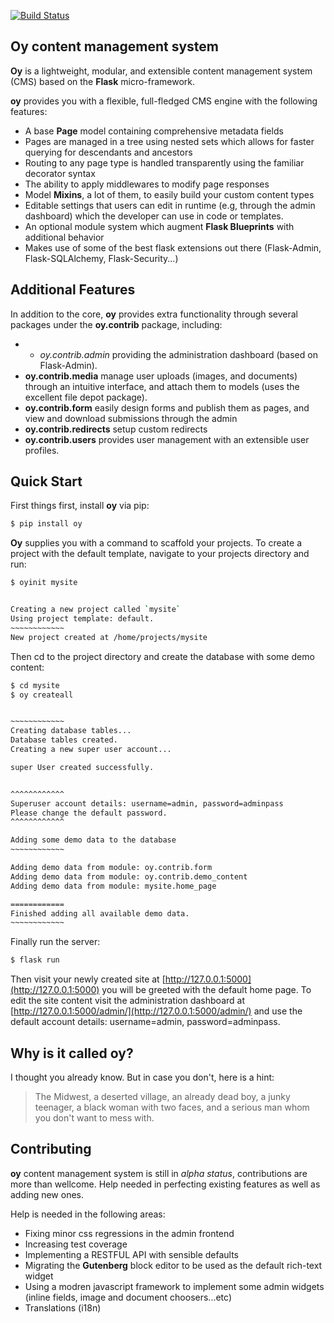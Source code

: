 [![Build Status](https://travis-ci.org/mush42/oy-cms.svg?branch=master)](https://travis-ci.org/mush42/Oy-cms)

## Oy content management system

**Oy** is a lightweight, modular, and extensible content management system (CMS) based on the **Flask** micro-framework.

**oy** provides you with a flexible, full-fledged CMS engine with the following features:

* A base **Page** model containing comprehensive metadata fields
* Pages are managed in a tree using nested sets which allows for faster querying for descendants and ancestors
* Routing to any page type is handled transparently using the familiar decorator syntax
* The ability to apply middlewares to modify page responses
* Model **Mixins**, a lot of them, to easily build your custom content types
* Editable settings that users can edit in runtime (e.g, through the admin dashboard) which the developer can use in code or templates.
* An optional module system which augment **Flask Blueprints** with additional behavior
* Makes use of some of the best flask extensions out there (Flask-Admin, Flask-SQLAlchemy, Flask-Security...)

## Additional Features

In addition to the core, **oy** provides extra functionality through several packages under the **oy.contrib** package, including:

- * *oy.contrib.admin* providing the administration dashboard (based on Flask-Admin).
- **oy.contrib.media** manage user uploads (images, and documents) through an intuitive interface, and attach them to models  (uses the excellent file depot package).
- **oy.contrib.form** easily design forms and publish them as pages, and view and download  submissions through the admin
- **oy.contrib.redirects** setup custom redirects
- **oy.contrib.users** provides user management with an extensible user profiles.


## Quick Start

First things first, install **oy** via pip:

```bash
$ pip install oy
```

**Oy** supplies you with a command to scaffold your projects. To create a project with the default template, navigate to your projects directory and run:

```bash
$ oyinit mysite
```

```bash

Creating a new project called `mysite`
Using project template: default.
~~~~~~~~~~~~
New project created at /home/projects/mysite

```

Then cd to the project directory and create the database with some demo content:

```bash
$ cd mysite
$ oy createall
```

```bash

~~~~~~~~~~~~
Creating database tables...
Database tables created.
Creating a new super user account...

super User created successfully.


^^^^^^^^^^^^
Superuser account details: username=admin, password=adminpass
Please change the default password.
^^^^^^^^^^^^

Adding some demo data to the database
~~~~~~~~~~~~

Adding demo data from module: oy.contrib.form
Adding demo data from module: oy.contrib.demo_content
Adding demo data from module: mysite.home_page

============
Finished adding all available demo data.
~~~~~~~~~~~~

```

Finally run the server:

```bash
$ flask run
```

Then visit your newly created site at  [http://127.0.0.1:5000](http://127.0.0.1:5000) you will be greeted with the default home page. To edit the site content visit the administration dashboard at [http://127.0.0.1:5000/admin/](http://127.0.0.1:5000/admin/) and use the default account details: username=admin, password=adminpass.

## Why is it called **oy**?

I thought you already know. But in case you don't, here is a hint:

> The Midwest, a deserted village, an already dead boy, a junky teenager, a black woman with two faces, and a serious man whom you don't want to mess with.


## Contributing

**oy** content management system is still in _alpha status_, contributions are more than wellcome. Help needed in perfecting existing features as well as adding new ones.

Help is needed in the following areas:

* Fixing minor css regressions in the admin frontend
* Increasing test coverage
* Implementing a RESTFUL API with sensible defaults
* Migrating the **Gutenberg** block editor to be used as the default rich-text widget
* Using a modren javascript framework to implement some admin widgets (inline fields, image and document choosers...etc)
* Translations (i18n)
